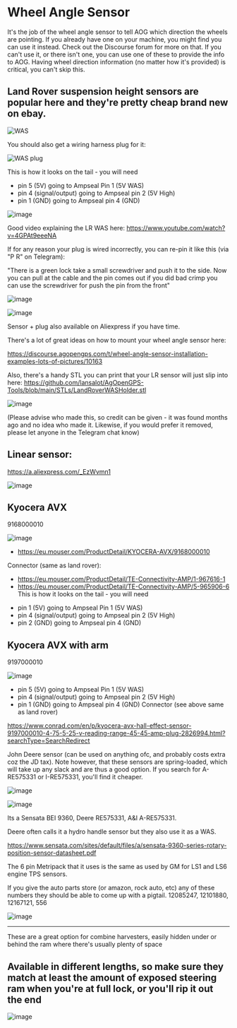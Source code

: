 # Wheel Angle Sensor

It's the job of the wheel angle sensor to tell AOG which direction the wheels are pointing. If you already have one on your machine, you might find you can use it instead. Check out the Discourse forum for more on that. If you can't use it, or there isn't one, you can use one of these to provide the info to AOG. Having wheel direction information (no matter how it's provided) is critical, you can't skip this.

## Land Rover suspension height sensors are popular here and they're pretty cheap brand new on ebay.

![WAS](img/land-rover-suspension-height-sensors.png)

You should also get a wiring harness plug for it:

![WAS plug](img/land-rover-suspension-height-sensors-wiring-harness-plug.png)

This is how it looks on the tail - you will need
- pin 5 (5V) going to Ampseal Pin 1 (5V WAS)
- pin 4 (signal/output) going to Ampseal pin 2 (5V High)
- pin 1 (GND) going to Ampseal pin 4 (GND)

![image](img/land-rover-suspension-height-sensors-wiring-harness-plug-pinout.png)

Good video explaining the LR WAS here: https://www.youtube.com/watch?v=4GPAt9eeeNA

If for any reason your plug is wired incorrectly, you can re-pin it like this (via "P R" on Telegram):

"There is a green lock take a small screwdriver and push it to the side. Now you can pull at the cable and the pin comes out if you did bad crimp you can use the screwdriver for push the pin from the front"

![image](img/re-pin-plug-2.png)


![image](img/re-pin-plug-1.png)


Sensor + plug also available on Aliexpress if you have time.

There's a lot of great ideas on how to mount your wheel angle sensor here:

https://discourse.agopengps.com/t/wheel-angle-sensor-installation-examples-lots-of-pictures/10163

Also, there's a handy STL you can print that your LR sensor will just slip into here: https://github.com/lansalot/AgOpenGPS-Tools/blob/main/STLs/LandRoverWASHolder.stl

![image](img/land-rover-was-holder.png)

(Please advise who made this, so credit can be given - it was found months ago and no idea who made it. Likewise, if you would prefer it removed, please let anyone in the Telegram chat know)

## Linear sensor:
https://a.aliexpress.com/_EzWvmn1

![image](img/linear-sensor.png)

## Kyocera AVX
9168000010

![image](img/kyocera-avx.png)

* https://eu.mouser.com/ProductDetail/KYOCERA-AVX/9168000010

Connector (same as land rover):
* https://eu.mouser.com/ProductDetail/TE-Connectivity-AMP/1-967616-1
* https://eu.mouser.com/ProductDetail/TE-Connectivity-AMP/5-965906-6
This is how it looks on the tail - you will need
- pin 1 (5V) going to Ampseal Pin 1 (5V WAS)
- pin 4 (signal/output) going to Ampseal pin 2 (5V High)
- pin 2 (GND) going to Ampseal pin 4 (GND)

## Kyocera AVX with arm
9197000010

![image](img/kyocera-avx-with-arm.png)

- pin 5 (5V) going to Ampseal Pin 1 (5V WAS)
- pin 4 (signal/output) going to Ampseal pin 2 (5V High)
- pin 1 (GND) going to Ampseal pin 4 (GND)
Connector (see above same as land rover)

https://www.conrad.com/en/p/kyocera-avx-hall-effect-sensor-9197000010-4-75-5-25-v-reading-range-45-45-amp-plug-2826994.html?searchType=SearchRedirect


John Deere sensor (can be used on anything ofc, and probably costs extra coz the JD tax). Note however, that these sensors are spring-loaded, which will take up any slack and are thus a good option. If you search for A-RE575331 or I-RE575331, you'll find it cheaper.

![image](img/john-deere-re575331.png)

![image](img/metripack-connector-pinout.png)

Its a Sensata BEI 9360, Deere RE575331, A&I A-RE575331.

Deere often calls it a hydro handle sensor but they also use it as a WAS.

https://www.sensata.com/sites/default/files/a/sensata-9360-series-rotary-position-sensor-datasheet.pdf

The 6 pin Metripack that it uses is the same as used by GM for LS1 and LS6 engine TPS sensors.

If you give the auto parts store (or amazon, rock auto, etc) any of these numbers they should be able to come up with a pigtail. 12085247, 12101880, 12167121, 556

![image](img/metripack-pigtail.png)

----

These are a great option for combine harvesters, easily hidden under or behind the ram where there's usually plenty of space

## Available in different lengths, so make sure they match at least the amount of exposed steering ram when you're at full lock, or you'll rip it out the end

![image](img/linear-displacement-sensor.png)